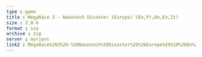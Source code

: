 ```yaml
---
type : game
title : MegaRace 3 - Nanotech Disaster (Europe) (En,Fr,De,Es,It)
size : 2.0 G
format : iso
archive : zip
server : myrient
link2 : MegaRace%203%20-%20Nanotech%20Disaster%20%28Europe%29%20%28En%2CFr%2CDe%2CEs%2CIt%29
---
```

